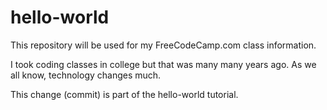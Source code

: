 # hello-world
This repository will be used for my FreeCodeCamp.com class information.

I took coding classes in college but that was many many years ago.  As we all know, technology changes much.

This change (commit) is part of the hello-world tutorial.
